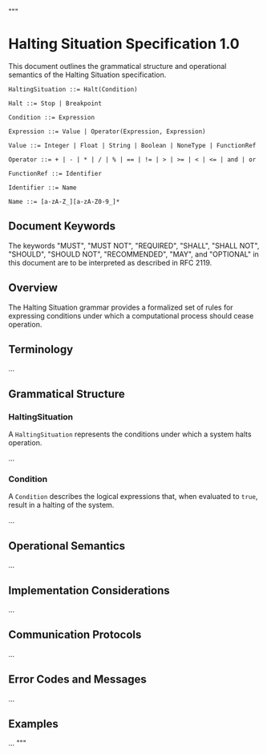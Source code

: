 """
# Halting Situation Specification 1.0

This document outlines the grammatical structure and operational semantics of the Halting Situation specification.

    HaltingSituation ::= Halt(Condition)

    Halt ::= Stop | Breakpoint

    Condition ::= Expression

    Expression ::= Value | Operator(Expression, Expression)

    Value ::= Integer | Float | String | Boolean | NoneType | FunctionRef

    Operator ::= + | - | * | / | % | == | != | > | >= | < | <= | and | or

    FunctionRef ::= Identifier

    Identifier ::= Name

    Name ::= [a-zA-Z_][a-zA-Z0-9_]*

## Document Keywords

The keywords "MUST", "MUST NOT", "REQUIRED", "SHALL", "SHALL NOT", "SHOULD", "SHOULD NOT", "RECOMMENDED", "MAY", and "OPTIONAL" in this document are to be interpreted as described in RFC 2119.

## Overview

The Halting Situation grammar provides a formalized set of rules for expressing conditions under which a computational process should cease operation.

## Terminology

...

## Grammatical Structure

### HaltingSituation

A `HaltingSituation` represents the conditions under which a system halts operation.

...

### Condition

A `Condition` describes the logical expressions that, when evaluated to `true`, result in a halting of the system.

...

## Operational Semantics

...

## Implementation Considerations

...

## Communication Protocols

...

## Error Codes and Messages

...

## Examples

...
"""
